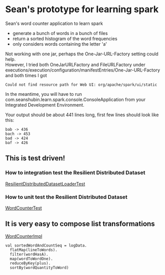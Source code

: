# Sean's prototype for learning spark

Sean's word counter application to learn spark

- generate a bunch of words in a bunch of files
- return a sorted histogram of the word frequencies
- only considers words containing the letter 'a'

Not working with one jar, perhaps the One-Jar-URL-Factory setting could help.  
However, I tried both OneJarURLFactory and FileURLFactory under executions/execution/configuration/manifestEntries/One-Jar-URL-Factory and both times I got

    Could not find resource path for Web UI: org/apache/spark/ui/static

In the meantime, you will have to run com.seanshubin.learn.spark.console.ConsoleApplication from your Integrated Development Environment.

Your output should be about 441 lines long, first few lines should look like this:

    bab -> 436
    bach -> 453
    bad -> 424
    baf -> 426

## This is test driven! 

### How to integration test the Resilient Distributed Dataset
[ResilientDistributedDatasetLoaderTest](core/src/test/scala/com/seanshubin/learn/spark/core/ResilientDistributedDatasetLoaderTest.scala)

### How to unit test the Resilient Distributed Dataset
[WordCounterTest](core/src/test/scala/com/seanshubin/learn/spark/core/WordCounterTest.scala)

## It is very easy to compose list transformations
[WordCounterImpl](core/src/main/scala/com/seanshubin/learn/spark/core/WordCounterImpl.scala)

    val sortedWordAndCountSeq = logData.
      flatMap(lineToWords).
      filter(wordHasA).
      map(wordToWordOne).
      reduceByKey(plus).
      sortBy(wordQuantityToWord)
